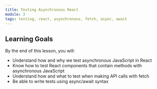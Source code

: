 ```yaml
---
title: Testing Asynchronous React
module: 3
tags: testing, react, asynchronous, fetch, async, await
---
```


## Learning Goals

By the end of this lesson, you will:

* Understand how and why we test asynchronous JavaScript in React
* Know how to test React components that contain methods with asynchronous JavaScript
* Understand how and what to test when making API calls with fetch
* Be able to write tests using async/await syntax
